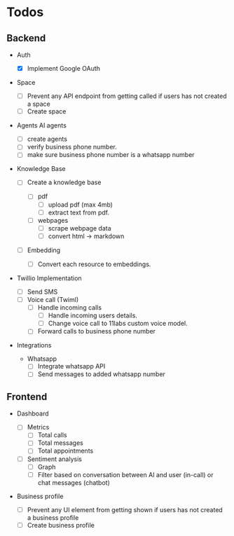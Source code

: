 # Todos

## Backend

- Auth

  - [x] Implement Google OAuth

- Space

  - [ ] Prevent any API endpoint from getting called if users has not created a space
  - [ ] Create space

- Agents
  AI agents

  - [ ] create agents
  - [ ] verify business phone number.
  - [ ] make sure business phone number is a whatsapp number

- Knowledge Base

  - [ ] Create a knowledge base

    - [ ] pdf
      - [ ] upload pdf (max 4mb)
      - [ ] extract text from pdf.
    - [ ] webpages
      - [ ] scrape webpage data
      - [ ] convert html -> markdown

  - [ ] Embedding
    - [ ] Convert each resource to embeddings.

- Twillio Implementation

  - [ ] Send SMS
  - [ ] Voice call (Twiml)
    - [ ] Handle incoming calls
      - [ ] Handle incoming users details.
      - [ ] Change voice call to 11labs custom voice model.
    - [ ] Forward calls to business phone number

- Integrations

  - Whatsapp
    - [ ] Integrate whatsapp API
    - [ ] Send messages to added whatsapp number

## Frontend

- Dashboard

  - [ ] Metrics
    - [ ] Total calls
    - [ ] Total messages
    - [ ] Total appointments
  - [ ] Sentiment analysis
    - [ ] Graph
    - [ ] Filter based on conversation between AI and user (in-call) or chat messages (chatbot)

- Business profile
  - [ ] Prevent any UI element from getting shown if users has not created a business profile
  - [ ] Create business profile
